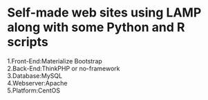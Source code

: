 # Self-made web sites using LAMP along with some Python and R scripts
1.Front-End:Materialize  Bootstrap   
2.Back-End:ThinkPHP or no-framework   
3.Database:MySQL   
4.Webserver:Apache     
5.Platform:CentOS   

